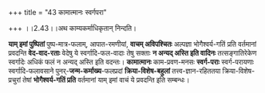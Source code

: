 +++
title = "43 कामात्मानः स्वर्गपरा"

+++
।।2.43।।अथ काम्यकर्माधिकृतान् निन्दति।

**याम् इमां पुष्पितां** पुष्प-मात्र-फलाम्, आपात-रमणीयां, **वाचम् अविपश्चितः** अल्पज्ञा भोगैश्वर्य-गतिं प्रति वर्तमानां प्रवदन्ति **वेद-वाद-रताः** वेदेषु ये स्वर्गादि-फल-वादाः तेषु सक्ताः **न अन्यद् अस्ति इति वादिनः** तत्सङ्गातिरेकेण स्वर्गादेः अधिकं फलं न अन्यद् अस्ति इति वदन्तः। **कामात्मानः** काम-प्रवण-मनसः **स्वर्ग-पराः** स्वर्ग-परायणाः स्वर्गादि-फलावसाने पुनर्-**जन्म-कर्माख्य**-फलप्रदां
**क्रिया-विशेष-बहुलां** तत्त्व-ज्ञान-रहिततया क्रिया-विशेष-प्रचुरां तेषां **भोगैश्वर्य-गतिं प्रति** वर्तमानां याम् इमां वाचं ये प्रवदन्ति इति सम्बन्धः।  
